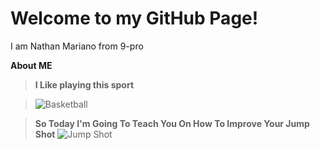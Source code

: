 # Welcome to my GitHub Page!
I am Nathan Mariano from 9-pro
	
**About ME**

>**I Like playing this sport**


   >![Basketball](https://user-images.githubusercontent.com/118333424/202359142-7d949d68-9c5a-494a-8449-0bf1c068f0be.png)

> **So Today I'm Going To Teach You On How To Improve Your Jump Shot**
> ![Jump Shot](https://user-images.githubusercontent.com/118333424/202584685-82ec408c-2d13-4c36-948c-21579f84a5ba.png)
